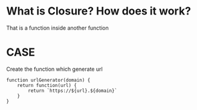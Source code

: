 # What is Closure? How does it work?

That is a function inside another function

# CASE 
Create the function which generate url

```
function urlGenerator(domain) {
    return function(url) {
        return `https://${url}.${domain}`
    }
}
```
